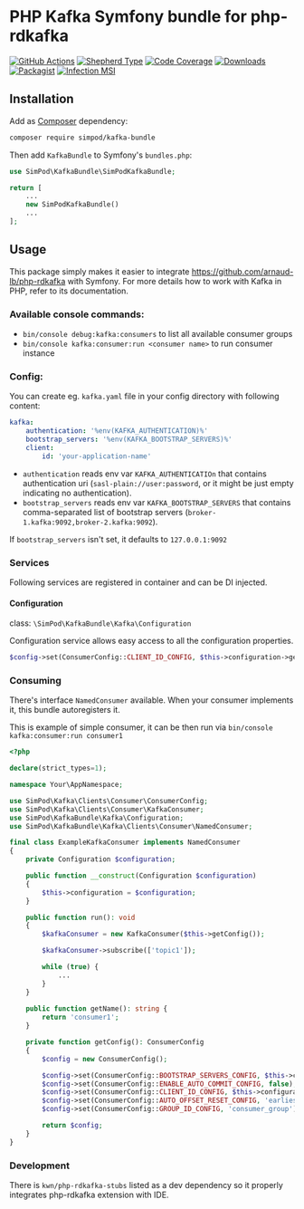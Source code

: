 # PHP Kafka Symfony bundle for php-rdkafka

[![GitHub Actions][GA Image]][GA Link]
[![Shepherd Type][Shepherd Image]][Shepherd Link]
[![Code Coverage][Coverage Image]][CodeCov Link]
[![Downloads][Downloads Image]][Packagist Link]
[![Packagist][Packagist Image]][Packagist Link]
[![Infection MSI][Infection Image]][Infection Link]

## Installation

Add as [Composer](https://getcomposer.org/) dependency:

```sh
composer require simpod/kafka-bundle
```

Then add `KafkaBundle` to Symfony's `bundles.php`:

```php
use SimPod\KafkaBundle\SimPodKafkaBundle;

return [
    ...
    new SimPodKafkaBundle()
    ...
];
```

## Usage

This package simply makes it easier to integrate https://github.com/arnaud-lb/php-rdkafka with Symfony. For more details how to work with Kafka in PHP, refer to its documentation.

### Available console commands:

- `bin/console debug:kafka:consumers` to list all available consumer groups
- `bin/console kafka:consumer:run <consumer name>` to run consumer instance

### Config:

You can create eg. `kafka.yaml` file in your config directory with following content:

```yaml
kafka:
    authentication: '%env(KAFKA_AUTHENTICATION)%'
    bootstrap_servers: '%env(KAFKA_BOOTSTRAP_SERVERS)%'
    client:
        id: 'your-application-name'
```

- `authentication` reads env var `KAFKA_AUTHENTICATIOn` that contains authentication uri (`sasl-plain://user:password`, or it might be just empty indicating no authentication).
- `bootstrap_servers` reads env var `KAFKA_BOOTSTRAP_SERVERS` that contains comma-separated list of bootstrap servers (`broker-1.kafka:9092,broker-2.kafka:9092`).

If `bootstrap_servers` isn't set, it defaults to `127.0.0.1:9092`

### Services

Following services are registered in container and can be DI injected.

#### Configuration

class: `\SimPod\KafkaBundle\Kafka\Configuration`

Configuration service allows easy access to all the configuration properties.

```php
$config->set(ConsumerConfig::CLIENT_ID_CONFIG, $this->configuration->getIdWithHostname());
```

### Consuming

There's interface `NamedConsumer` available. When your consumer implements it, this bundle autoregisters it.

This is example of simple consumer, it can be then run via `bin/console kafka:consumer:run consumer1`

```php
<?php

declare(strict_types=1);

namespace Your\AppNamespace;

use SimPod\Kafka\Clients\Consumer\ConsumerConfig;
use SimPod\Kafka\Clients\Consumer\KafkaConsumer;
use SimPod\KafkaBundle\Kafka\Configuration;
use SimPod\KafkaBundle\Kafka\Clients\Consumer\NamedConsumer;

final class ExampleKafkaConsumer implements NamedConsumer
{
    private Configuration $configuration;

    public function __construct(Configuration $configuration)
    {
        $this->configuration = $configuration;
    }

    public function run(): void
    {
        $kafkaConsumer = new KafkaConsumer($this->getConfig());

        $kafkaConsumer->subscribe(['topic1']);

        while (true) {
            ...
        }
    }
    
    public function getName(): string {
        return 'consumer1';    
    }

    private function getConfig(): ConsumerConfig
    {
        $config = new ConsumerConfig();

        $config->set(ConsumerConfig::BOOTSTRAP_SERVERS_CONFIG, $this->configuration->getBootstrapServers());
        $config->set(ConsumerConfig::ENABLE_AUTO_COMMIT_CONFIG, false);
        $config->set(ConsumerConfig::CLIENT_ID_CONFIG, $this->configuration->getClientIdWithHostname());
        $config->set(ConsumerConfig::AUTO_OFFSET_RESET_CONFIG, 'earliest');
        $config->set(ConsumerConfig::GROUP_ID_CONFIG, 'consumer_group');

        return $config;
    }
}

```

### Development

There is `kwn/php-rdkafka-stubs` listed as a dev dependency so it properly integrates php-rdkafka extension with IDE.

[GA Image]: https://github.com/simPod/PhpKafkaBundle/workflows/CI/badge.svg

[GA Link]: https://github.com/simPod/PhpKafkaBundle/actions?query=workflow%3A%22CI%22+branch%3Amaster

[Shepherd Image]: https://shepherd.dev/github/simPod/PhpKafkaBundle/coverage.svg

[Shepherd Link]: https://shepherd.dev/github/simPod/PhpKafkaBundle

[Coverage Image]: https://codecov.io/gh/simPod/PhpKafkaBundle/branch/master/graph/badge.svg

[CodeCov Link]: https://codecov.io/gh/simPod/PhpKafkaBundle/branch/master

[Downloads Image]: https://poser.pugx.org/simpod/kafka-bundle/d/total.svg

[Packagist Image]: https://poser.pugx.org/simpod/kafka-bundle/v/stable.svg

[Packagist Link]: https://packagist.org/packages/simpod/kafka-bundle

[Infection Image]: https://badge.stryker-mutator.io/github.com/simPod/PhpKafkaBundle/master

[Infection Link]: https://dashboard.stryker-mutator.io/reports/github.com/simPod/PhpKafkaBundle/master
